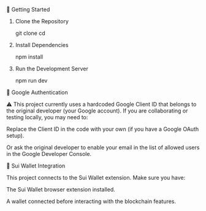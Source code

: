 🚀 Getting Started

1. Clone the Repository

      git clone <your-repo-url>
      cd <project-folder>

2. Install Dependencies

      npm install

3. Run the Development Server

      npm run dev


🔐 Google Authentication

⚠️ This project currently uses a hardcoded Google Client ID that belongs to the original developer (your Google account). If you are collaborating or testing locally, you may need to:

Replace the Client ID in the code with your own (if you have a Google OAuth setup).

Or ask the original developer to enable your email in the list of allowed users in the Google Developer Console.

🔗 Sui Wallet Integration

This project connects to the Sui Wallet extension. Make sure you have:

The Sui Wallet browser extension installed.

A wallet connected before interacting with the blockchain features.